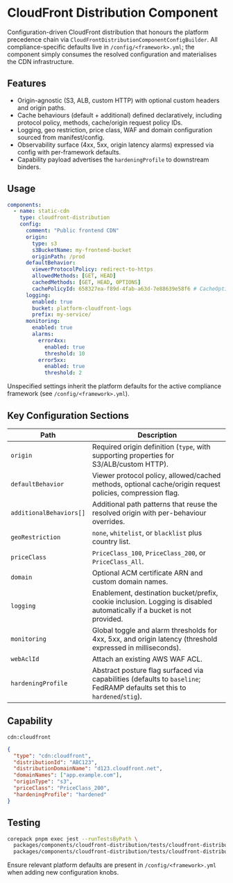 # CloudFront Distribution Component

Configuration-driven CloudFront distribution that honours the platform precedence chain via `CloudFrontDistributionComponentConfigBuilder`. All compliance-specific defaults live in `/config/<framework>.yml`; the component simply consumes the resolved configuration and materialises the CDN infrastructure.

## Features

- Origin-agnostic (S3, ALB, custom HTTP) with optional custom headers and origin paths.
- Cache behaviours (default + additional) defined declaratively, including protocol policy, methods, cache/origin request policy IDs.
- Logging, geo restriction, price class, WAF and domain configuration sourced from manifest/config.
- Observability surface (4xx, 5xx, origin latency alarms) expressed via config with per-framework defaults.
- Capability payload advertises the `hardeningProfile` to downstream binders.

## Usage

```yaml
components:
  - name: static-cdn
    type: cloudfront-distribution
    config:
      comment: "Public frontend CDN"
      origin:
        type: s3
        s3BucketName: my-frontend-bucket
        originPath: /prod
      defaultBehavior:
        viewerProtocolPolicy: redirect-to-https
        allowedMethods: [GET, HEAD]
        cachedMethods: [GET, HEAD, OPTIONS]
        cachePolicyId: 658327ea-f89d-4fab-a63d-7e88639e58f6 # CacheOptimized
      logging:
        enabled: true
        bucket: platform-cloudfront-logs
        prefix: my-service/
      monitoring:
        enabled: true
        alarms:
          error4xx:
            enabled: true
            threshold: 10
          error5xx:
            enabled: true
            threshold: 2
```

Unspecified settings inherit the platform defaults for the active compliance framework (see `/config/<framework>.yml`).

## Key Configuration Sections

| Path | Description |
|------|-------------|
| `origin` | Required origin definition (`type`, with supporting properties for S3/ALB/custom HTTP). |
| `defaultBehavior` | Viewer protocol policy, allowed/cached methods, optional cache/origin request policies, compression flag. |
| `additionalBehaviors[]` | Additional path patterns that reuse the resolved origin with per-behaviour overrides. |
| `geoRestriction` | `none`, `whitelist`, or `blacklist` plus country list. |
| `priceClass` | `PriceClass_100`, `PriceClass_200`, or `PriceClass_All`. |
| `domain` | Optional ACM certificate ARN and custom domain names. |
| `logging` | Enablement, destination bucket/prefix, cookie inclusion. Logging is disabled automatically if a bucket is not provided. |
| `monitoring` | Global toggle and alarm thresholds for 4xx, 5xx, and origin latency (threshold expressed in milliseconds). |
| `webAclId` | Attach an existing AWS WAF ACL. |
| `hardeningProfile` | Abstract posture flag surfaced via capabilities (defaults to `baseline`; FedRAMP defaults set this to `hardened`/`stig`). |

## Capability

`cdn:cloudfront`

```json
{
  "type": "cdn:cloudfront",
  "distributionId": "ABC123",
  "distributionDomainName": "d123.cloudfront.net",
  "domainNames": ["app.example.com"],
  "originType": "s3",
  "priceClass": "PriceClass_200",
  "hardeningProfile": "hardened"
}
```

## Testing

```bash
corepack pnpm exec jest --runTestsByPath \
  packages/components/cloudfront-distribution/tests/cloudfront-distribution.builder.test.ts \
  packages/components/cloudfront-distribution/tests/cloudfront-distribution.component.synthesis.test.ts
```

Ensure relevant platform defaults are present in `/config/<framework>.yml` when adding new configuration knobs.
